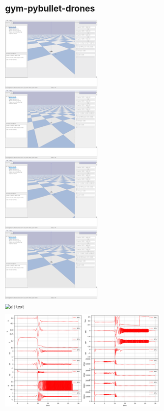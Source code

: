 # gym-pybullet-drones


<img src="learn1.gif" alt="alt text" width="300">
<img src="learn2.gif" alt="alt text" width="300">
<img src="learn3.gif" alt="alt text" width="300">
<img src="learn4.gif" alt="alt text" width="300">


![alt text](crash.gif "Title")



![alt text](flight_2.png "Title")
